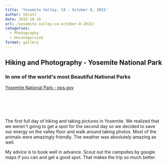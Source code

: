 ```yaml
---
title: 'Yosemite Valley, CA - October 8, 2015'
author: SScott
date: 2015-10-16
url: /yosemite-valley-ca-october-8-2015/
categories:
  - Photography
  - Uncategorized
format: gallery
---
```

## Hiking and Photography - Yosemite National Park

### In one of the world's most Beautiful National Parks

<a href="http://www.nps.gov/yose/index.htm" target="_blank">Yosemite National Park - nps.gov</a>

<img class="ngg_displayed_gallery mceItem" src="http://scotttactical.com/nextgen-attach_to_post/preview/id--382" alt="" data-mce-placeholder="1" />

&nbsp;

&nbsp;



The first full day of hiking and taking pictures in Yosemite. We realized that we weren't going to get a spot for the second day so we decided to save our energy on the valley floor and walk around taking photos. Most of the animals were amazingly friendly. The weather was absolutely amazing as well.

My advice is to book well in advance. Scout out the campsites by google maps if you can and get a good spot. That makes the trip so much better.